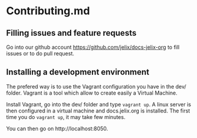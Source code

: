Contributing.md
===============


Filling issues and feature requests
-----------------------------------

Go into our github account https://github.com/jelix/docs-jelix-org to fill 
issues or to do pull request.


Installing a development environment
------------------------------------

The prefered way is to use the Vagrant configuration you have in the dev/ folder.
Vagrant is a tool which allow to create easily a Virtual Machine.

Install Vagrant, go into the dev/ folder and type ```vagrant up```. A linux server
is then configured in a virtual machine and docs.jelix.org is installed. The first time
you do ```vagrant up```, it may take few minutes.

You can then go on http://localhost:8050.

